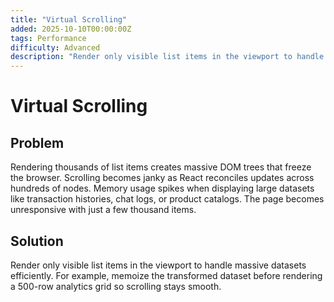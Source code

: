 ```yaml
---
title: "Virtual Scrolling"
added: 2025-10-10T00:00:00Z
tags: Performance
difficulty: Advanced
description: "Render only visible list items in the viewport to handle massive datasets efficiently."
---
```

# Virtual Scrolling

## Problem

Rendering thousands of list items creates massive DOM trees that freeze the browser. Scrolling becomes janky as React reconciles updates across hundreds of nodes. Memory usage spikes when displaying large datasets like transaction histories, chat logs, or product catalogs. The page becomes unresponsive with just a few thousand items.

## Solution

Render only visible list items in the viewport to handle massive datasets efficiently. For example, memoize the transformed dataset before rendering a 500-row analytics grid so scrolling stays smooth.
